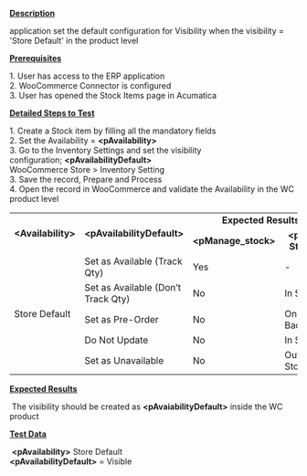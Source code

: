 
<p><strong><u>Description</u></strong></p>
<p>application set the default configuration for Visibility when the visibility = 'Store Default' in the product level</p>
<p><strong><u>Prerequisites</u></strong></p>
<p>1. User has access to the ERP application<br /> 2. WooCommerce Connector is configured<br /> 3. User has opened the Stock Items page in Acumatica</p>
<p><strong><u>Detailed Steps to Test</u></strong></p>
<p>1. Create a Stock item by filling all the mandatory fields<br />2. Set the Availability =&nbsp;<strong>&lt;pAvailability&gt;</strong><br />3. Go to the Inventory Settings and set the visibility configuration;&nbsp;<strong>&lt;pAvailabilityDefault&gt;</strong><br />WooCommerce Store &gt; Inventory Setting<br />3. Save the record, Prepare and Process<br />4. Open the record in WooCommerce and validate the Availability in the WC product level</p>
<table>
<tbody>
<tr>
<td rowspan="2" style="text-align: center;"><strong>&lt;Availability&gt;</strong></td>
<td rowspan="2" style="text-align: center;"><strong>&lt;pAvailabilityDefault&gt;</strong></td>
<td colspan="2" style="text-align: center;"><strong>Expected Results</strong></td></tr>
<tr>
<td style="text-align: center;"><strong>&lt;pManage_stock&gt;</strong></td>
<td style="text-align: center;"><strong>&lt;pStock Status&gt;</strong></td></tr>
<tr>
<td rowspan="5">Store Default</td>
<td>Set as Available (Track Qty)</td>
<td>Yes</td>
<td>-</td></tr>
<tr>
<td>Set as Available (Don&rsquo;t Track Qty)</td>
<td>No</td>
<td>In Stock</td></tr>
<tr>
<td>Set as Pre-Order</td>
<td>No</td>
<td>On Backorder</td></tr>
<tr>
<td>Do Not Update</td>
<td>No</td>
<td>In Stock</td></tr>
<tr>
<td>Set as Unavailable</td>
<td>No</td>
<td>Out of Stock</td></tr></tbody></table>
<p><strong><u>Expected Results</u></strong></p>
<p>&nbsp;The visibility should be created as&nbsp;<strong>&lt;pAvaiabilityDefault&gt;</strong>&nbsp;inside the WC product</p>
<p><strong><u>Test Data</u></strong></p>
<p>&nbsp;<strong>&lt;pAvailability&gt;</strong>&nbsp;Store Default<br /><strong>&lt;pAvailabilityDefault&gt;</strong>&nbsp;= Visible</p>
